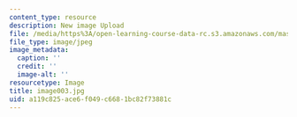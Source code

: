 ```yaml
---
content_type: resource
description: New image Upload
file: /media/https%3A/open-learning-course-data-rc.s3.amazonaws.com/mas-962-special-topics-new-textiles-spring-2010/a119c825ace6f049c6681bc82f73881c_image003.jpg
file_type: image/jpeg
image_metadata:
  caption: ''
  credit: ''
  image-alt: ''
resourcetype: Image
title: image003.jpg
uid: a119c825-ace6-f049-c668-1bc82f73881c
---
```

